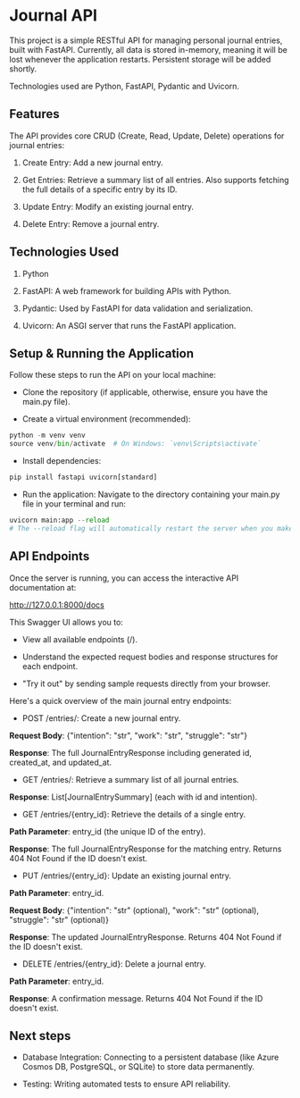 # Journal API
This project is a simple RESTful API for managing personal journal entries, built with FastAPI. Currently, all data is stored in-memory, meaning it will be lost whenever the application restarts. Persistent storage will be added shortly.

Technologies used are Python, FastAPI, Pydantic and Uvicorn.

## Features
The API provides core CRUD (Create, Read, Update, Delete) operations for journal entries:

1. Create Entry: Add a new journal entry.

2. Get Entries: Retrieve a summary list of all entries. Also supports fetching the full details of a specific entry by its ID.

3. Update Entry: Modify an existing journal entry.

4. Delete Entry: Remove a journal entry.

## Technologies Used
1. Python

2. FastAPI: A web framework for building APIs with Python.

3. Pydantic: Used by FastAPI for data validation and serialization.

4. Uvicorn: An ASGI server that runs the FastAPI application.

## Setup & Running the Application
Follow these steps to run the API on your local machine:

- Clone the repository (if applicable, otherwise, ensure you have the main.py file).

- Create a virtual environment (recommended):

 ```python
python -m venv venv
source venv/bin/activate  # On Windows: `venv\Scripts\activate`
```

- Install dependencies:
 ```python
pip install fastapi uvicorn[standard]
```

- Run the application:
Navigate to the directory containing your main.py file in your terminal and run:
```python
uvicorn main:app --reload
# The --reload flag will automatically restart the server when you make changes to your code.
```

## API Endpoints
Once the server is running, you can access the interactive API documentation at:

http://127.0.0.1:8000/docs

This Swagger UI allows you to:

- View all available endpoints (/).

- Understand the expected request bodies and response structures for each endpoint.

- "Try it out" by sending sample requests directly from your browser.



Here's a quick overview of the main journal entry endpoints:

- POST /entries/: Create a new journal entry.

**Request Body**: {"intention": "str", "work": "str", "struggle": "str"}

**Response**: The full JournalEntryResponse including generated id, created_at, and updated_at.

- GET /entries/: Retrieve a summary list of all journal entries.

**Response**: List[JournalEntrySummary] (each with id and intention).

- GET /entries/{entry_id}: Retrieve the details of a single entry.

**Path Parameter**: entry_id (the unique ID of the entry).

**Response**: The full JournalEntryResponse for the matching entry. Returns 404 Not Found if the ID doesn't exist.

- PUT /entries/{entry_id}: Update an existing journal entry.

**Path Parameter**: entry_id.

**Request Body**: {"intention": "str" (optional), "work": "str" (optional), "struggle": "str" (optional)}

**Response**: The updated JournalEntryResponse. Returns 404 Not Found if the ID doesn't exist.

- DELETE /entries/{entry_id}: Delete a journal entry.

**Path Parameter**: entry_id.

**Response**: A confirmation message. Returns 404 Not Found if the ID doesn't exist.


## Next steps
- Database Integration: Connecting to a persistent database (like Azure Cosmos DB, PostgreSQL, or SQLite) to store data permanently.

- Testing: Writing automated tests to ensure API reliability.